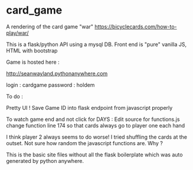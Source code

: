 # card_game

A rendering of the card game "war" 
https://bicyclecards.com/how-to-play/war/

This is a flask/python API using a mysql DB. 
Front end is "pure" vanilla JS, HTML with bootstrap 

Game is hosted here : 

http://seanwayland.pythonanywhere.com

login : cardgame
password : holdem 

To do : 

Pretty UI ! 
Save Game ID into flask endpoint from javascript properly 

To watch game end and not click for DAYS :
Edit source for functions.js change function line 174 so that cards always go to player one each hand 

I think player 2 always seems to do worse! 
I tried shuffling the cards at the outset. 
Not sure how random the javascript functions are. 
Why ? 

This is the basic site files without all the flask boilerplate which was auto generated by python anywhere. 

